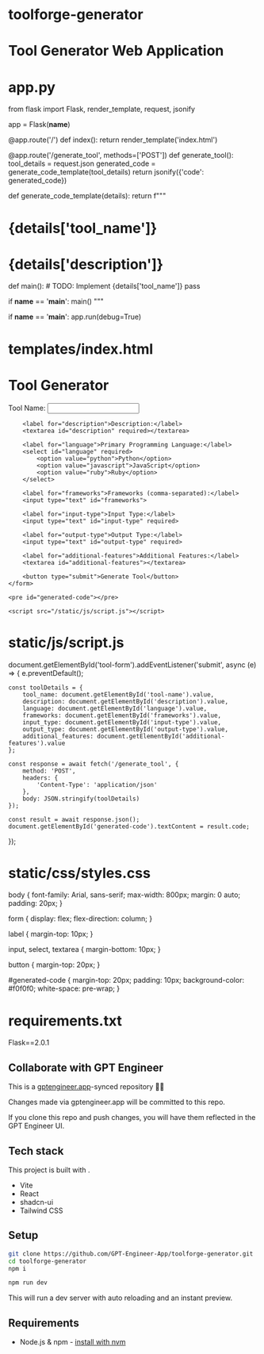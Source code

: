 # toolforge-generator

# Tool Generator Web Application

# app.py
from flask import Flask, render_template, request, jsonify

app = Flask(__name__)

@app.route('/')
def index():
    return render_template('index.html')

@app.route('/generate_tool', methods=['POST'])
def generate_tool():
    tool_details = request.json
    generated_code = generate_code_template(tool_details)
    return jsonify({'code': generated_code})

def generate_code_template(details):
    return f"""
# {details['tool_name']}
# {details['description']}

def main():
    # TODO: Implement {details['tool_name']}
    pass

if __name__ == '__main__':
    main()
"""

if __name__ == '__main__':
    app.run(debug=True)

# templates/index.html
<!DOCTYPE html>
<html lang="en">
<head>
    <meta charset="UTF-8">
    <meta name="viewport" content="width=device-width, initial-scale=1.0">
    <title>Tool Generator</title>
    <link rel="stylesheet" href="/static/css/styles.css">
</head>
<body>
    <h1>Tool Generator</h1>
    <form id="tool-form">
        <label for="tool-name">Tool Name:</label>
        <input type="text" id="tool-name" required>

        <label for="description">Description:</label>
        <textarea id="description" required></textarea>

        <label for="language">Primary Programming Language:</label>
        <select id="language" required>
            <option value="python">Python</option>
            <option value="javascript">JavaScript</option>
            <option value="ruby">Ruby</option>
        </select>

        <label for="frameworks">Frameworks (comma-separated):</label>
        <input type="text" id="frameworks">

        <label for="input-type">Input Type:</label>
        <input type="text" id="input-type" required>

        <label for="output-type">Output Type:</label>
        <input type="text" id="output-type" required>

        <label for="additional-features">Additional Features:</label>
        <textarea id="additional-features"></textarea>

        <button type="submit">Generate Tool</button>
    </form>

    <pre id="generated-code"></pre>

    <script src="/static/js/script.js"></script>
</body>
</html>

# static/js/script.js
document.getElementById('tool-form').addEventListener('submit', async (e) => {
    e.preventDefault();

    const toolDetails = {
        tool_name: document.getElementById('tool-name').value,
        description: document.getElementById('description').value,
        language: document.getElementById('language').value,
        frameworks: document.getElementById('frameworks').value,
        input_type: document.getElementById('input-type').value,
        output_type: document.getElementById('output-type').value,
        additional_features: document.getElementById('additional-features').value
    };

    const response = await fetch('/generate_tool', {
        method: 'POST',
        headers: {
            'Content-Type': 'application/json'
        },
        body: JSON.stringify(toolDetails)
    });

    const result = await response.json();
    document.getElementById('generated-code').textContent = result.code;
});

# static/css/styles.css
body {
    font-family: Arial, sans-serif;
    max-width: 800px;
    margin: 0 auto;
    padding: 20px;
}

form {
    display: flex;
    flex-direction: column;
}

label {
    margin-top: 10px;
}

input, select, textarea {
    margin-bottom: 10px;
}

button {
    margin-top: 20px;
}

#generated-code {
    margin-top: 20px;
    padding: 10px;
    background-color: #f0f0f0;
    white-space: pre-wrap;
}

# requirements.txt
Flask==2.0.1

## Collaborate with GPT Engineer

This is a [gptengineer.app](https://gptengineer.app)-synced repository 🌟🤖

Changes made via gptengineer.app will be committed to this repo.

If you clone this repo and push changes, you will have them reflected in the GPT Engineer UI.

## Tech stack

This project is built with .

- Vite
- React
- shadcn-ui
- Tailwind CSS

## Setup

```sh
git clone https://github.com/GPT-Engineer-App/toolforge-generator.git
cd toolforge-generator
npm i
```

```sh
npm run dev
```

This will run a dev server with auto reloading and an instant preview.

## Requirements

- Node.js & npm - [install with nvm](https://github.com/nvm-sh/nvm#installing-and-updating)
